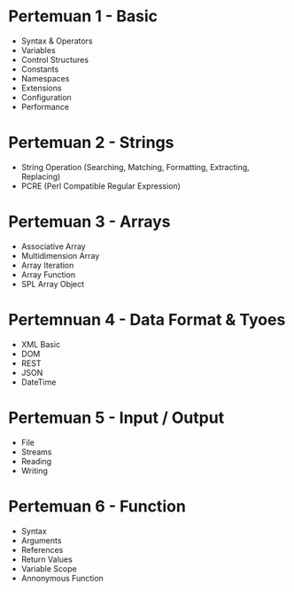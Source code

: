 Pertemuan 1 - Basic
===

* Syntax & Operators
* Variables
* Control Structures
* Constants
* Namespaces
* Extensions
* Configuration
* Performance

Pertemuan 2 - Strings
===

* String Operation (Searching, Matching, Formatting, Extracting, Replacing)
* PCRE (Perl Compatible Regular Expression)

Pertemuan 3 - Arrays
===

* Associative Array
* Multidimension Array
* Array Iteration
* Array Function
* SPL Array Object

Pertemnuan 4 - Data Format & Tyoes
===

* XML Basic
* DOM
* REST
* JSON
* DateTime

Pertemuan 5 - Input / Output
===

* File
* Streams
* Reading
* Writing


Pertemuan 6 - Function
===

* Syntax
* Arguments
* References
* Return Values
* Variable Scope
* Annonymous Function
